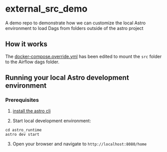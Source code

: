 # external_src_demo
A demo repo to demonstrate how we can customize the local Astro environment to load Dags from folders outside of the astro project

## How it works
The [docker-compose.override.yml](astro_runtime%2Fdocker-compose.override.yml) has been edited to mount the `src` folder to the Airflow dags folder. 

## Running your local Astro development environment

### Prerequisites
1. [install the astro cli](https://www.astronomer.io/docs/astro/cli/install-cli)

2. Start local development environment:
 ```
 cd astro_runtime
 astro dev start
 ```

3. Open your browser and navigate to `http://localhost:8080/home`